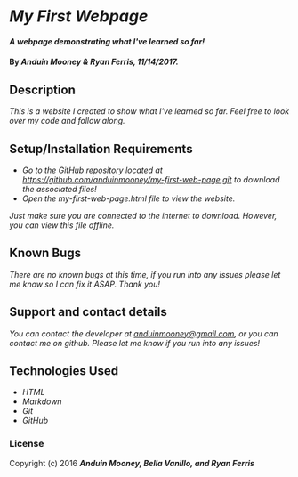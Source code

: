 # _My First Webpage_

#### _A webpage demonstrating what I've learned so far!_

#### By _**Anduin Mooney & Ryan Ferris, 11/14/2017.**_

## Description

_This is a website I created to show what I've learned so far. Feel free to look over my code and follow along._

## Setup/Installation Requirements

* _Go to the GitHub repository located at https://github.com/anduinmooney/my-first-web-page.git to download the associated files!_
* _Open the my-first-web-page.html file to view the website._

_Just make sure you are connected to the internet to download. However, you can view this file offline._

## Known Bugs

_There are no known bugs at this time, if you run into any issues please let me know so I can fix it ASAP. Thank you!_

## Support and contact details

_You can contact the developer at anduinmooney@gmail.com, or you can contact me on github. Please let me know if you run into any issues!_

## Technologies Used

* _HTML_
* _Markdown_
* _Git_
* _GitHub_

### License

Copyright (c) 2016 **_Anduin Mooney, Bella Vanillo, and Ryan Ferris_**

